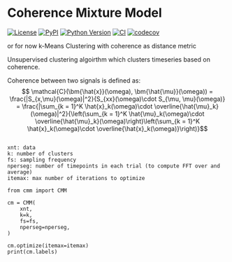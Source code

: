 # Coherence Mixture Model

[![License](https://img.shields.io/pypi/l/cmm.svg?color=green)](https://github.com/vrutten/cmm/raw/main/LICENSE)
[![PyPI](https://img.shields.io/pypi/v/cmm.svg?color=green)](https://pypi.org/project/cmm)
[![Python Version](https://img.shields.io/pypi/pyversions/cmm.svg?color=green)](https://python.org)
[![CI](https://github.com/vrutten/cmm/actions/workflows/ci.yml/badge.svg)](https://github.com/vrutten/cmm/actions/workflows/ci.yml)
[![codecov](https://codecov.io/gh/vrutten/cmm/branch/main/graph/badge.svg)](https://codecov.io/gh/vrutten/cmm)

or for now k-Means Clustering with coherence as distance metric

Unsupervised clustering algoirthm which clusters timeseries based on coherence.


Coherence between two signals is defined as:
$$ \mathcal{C}(\bm{\hat{x}}(\omega), \bm{\hat{\mu}}(\omega)) = \frac{|S_{x,\mu}(\omega)|^2}{S_{xx}(\omega)\cdot S_{\mu, \mu}(\omega)} =  \frac{|\sum_{k = 1}^K \hat{x}_k(\omega)\cdot \overline{\hat{\mu}_k}(\omega)|^2}{\left(\sum_{k = 1}^K \hat{\mu}_k(\omega)\cdot \overline{\hat{\mu}_k}(\omega)\right)\left(\sum_{k = 1}^K \hat{x}_k(\omega)\cdot \overline{\hat{x}_k(\omega)}\right)}$$



``` demo code

xnt: data
k: number of clusters
fs: sampling frequency
nperseg: number of timepoints in each trial (to compute FFT over and average)
itemax: max number of iterations to optimize

```

```
from cmm import CMM

cm = CMM(
    xnt,
    k=k,
    fs=fs,
    nperseg=nperseg,
)

cm.optimize(itemax=itemax)
print(cm.labels)
```
